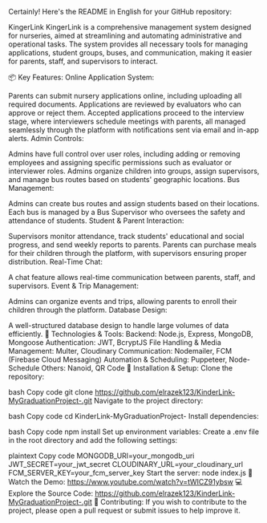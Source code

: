 
Certainly! Here's the README in English for your GitHub repository:

KingerLink
KingerLink is a comprehensive management system designed for nurseries, aimed at streamlining and automating administrative and operational tasks. The system provides all necessary tools for managing applications, student groups, buses, and communication, making it easier for parents, staff, and supervisors to interact.

📦 Key Features:
Online Application System:

Parents can submit nursery applications online, including uploading all required documents.
Applications are reviewed by evaluators who can approve or reject them.
Accepted applications proceed to the interview stage, where interviewers schedule meetings with parents, all managed seamlessly through the platform with notifications sent via email and in-app alerts.
Admin Controls:

Admins have full control over user roles, including adding or removing employees and assigning specific permissions such as evaluator or interviewer roles.
Admins organize children into groups, assign supervisors, and manage bus routes based on students' geographic locations.
Bus Management:

Admins can create bus routes and assign students based on their locations.
Each bus is managed by a Bus Supervisor who oversees the safety and attendance of students.
Student & Parent Interaction:

Supervisors monitor attendance, track students' educational and social progress, and send weekly reports to parents.
Parents can purchase meals for their children through the platform, with supervisors ensuring proper distribution.
Real-Time Chat:

A chat feature allows real-time communication between parents, staff, and supervisors.
Event & Trip Management:

Admins can organize events and trips, allowing parents to enroll their children through the platform.
Database Design:

A well-structured database design to handle large volumes of data efficiently.
🔧 Technologies & Tools:
Backend: Node.js, Express, MongoDB, Mongoose
Authentication: JWT, BcryptJS
File Handling & Media Management: Multer, Cloudinary
Communication: Nodemailer, FCM (Firebase Cloud Messaging)
Automation & Scheduling: Puppeteer, Node-Schedule
Others: Nanoid, QR Code
🚀 Installation & Setup:
Clone the repository:

bash
Copy code
git clone https://github.com/elrazek123/KinderLink-MyGraduationProject-.git
Navigate to the project directory:

bash
Copy code
cd KinderLink-MyGraduationProject-
Install dependencies:

bash
Copy code
npm install
Set up environment variables: Create a .env file in the root directory and add the following settings:

plaintext
Copy code
MONGODB_URI=your_mongodb_uri
JWT_SECRET=your_jwt_secret
CLOUDINARY_URL=your_cloudinary_url
FCM_SERVER_KEY=your_fcm_server_key
Start the server:
node index.js
🎥 Watch the Demo:
https://www.youtube.com/watch?v=tWICZ91ybsw
💻 Explore the Source Code:
https://github.com/elrazek123/KinderLink-MyGraduationProject-.git
📄 Contributing:
If you wish to contribute to the project, please open a pull request or submit issues to help improve it.
